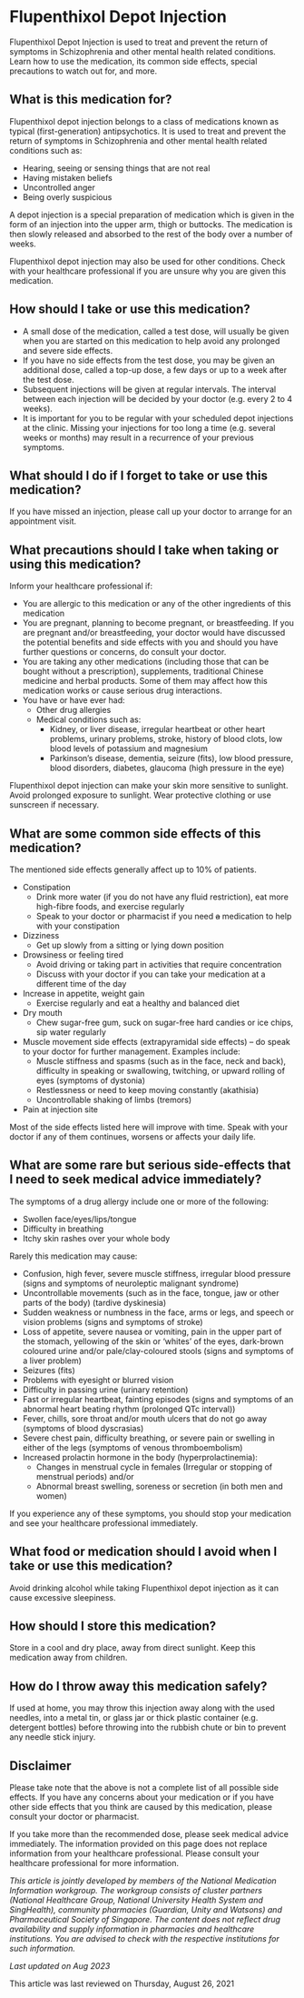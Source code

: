 # Flupenthixol Depot Injection

Flupenthixol Depot Injection is used to treat and prevent the return of symptoms in Schizophrenia and other mental health related conditions. Learn how to use the medication, its common side effects, special precautions to watch out for, and more.

What is this medication for?
----------------------------

Flupenthixol depot injection belongs to a class of medications known as typical (first-generation) antipsychotics. It is used to treat and prevent the return of symptoms in Schizophrenia and other mental health related conditions such as:

* Hearing, seeing or sensing things that are not real
* Having mistaken beliefs
* Uncontrolled anger
* Being overly suspicious

A depot injection is a special preparation of medication which is given in the form of an injection into the upper arm, thigh or buttocks. The medication is then slowly released and absorbed to the rest of the body over a number of weeks.

Flupenthixol depot injection may also be used for other conditions. Check with your healthcare professional if you are unsure why you are given this medication.

How should I take or use this medication?
-----------------------------------------

* A small dose of the medication, called a test dose, will usually be given when you are started on this medication to help avoid any prolonged and severe side effects.
* If you have no side effects from the test dose, you may be given an additional dose, called a top-up dose, a few days or up to a week after the test dose.
* Subsequent injections will be given at regular intervals. The interval between each injection will be decided by your doctor (e.g. every 2 to 4 weeks).
* It is important for you to be regular with your scheduled depot injections at the clinic. Missing your injections for too long a time (e.g. several weeks or months) may result in a recurrence of your previous symptoms.

What should I do if I forget to take or use this medication?
------------------------------------------------------------

If you have missed an injection, please call up your doctor to arrange for an appointment visit.

What precautions should I take when taking or using this medication?
--------------------------------------------------------------------

Inform your healthcare professional if: 

* You are allergic to this medication or any of the other ingredients of this medication
* You are pregnant, planning to become pregnant, or breastfeeding. If you are pregnant and/or breastfeeding, your doctor would have discussed the potential benefits and side effects with you and should you have further questions or concerns, do consult your doctor.
* You are taking any other medications (including those that can be bought without a prescription), supplements, traditional Chinese medicine and herbal products. Some of them may affect how this medication works or cause serious drug interactions.
* You have or have ever had:
  + Other drug allergies
  + Medical conditions such as:
    - Kidney, or liver disease, irregular heartbeat or other heart problems, urinary problems, stroke, history of blood clots, low blood levels of potassium and magnesium
    - Parkinson’s disease, dementia, seizure (fits), low blood pressure, blood disorders, diabetes, glaucoma (high pressure in the eye)

Flupenthixol depot injection can make your skin more sensitive to sunlight. Avoid prolonged exposure to sunlight. Wear protective clothing or use sunscreen if necessary.

What are some common side effects of this medication?
-----------------------------------------------------

The mentioned side effects generally affect up to 10% of patients.

* Constipation 
  + Drink more water (if you do not have any fluid restriction), eat more high-fibre foods, and exercise regularly
  + Speak to your doctor or pharmacist if you need ~~a~~ medication to help with your constipation
* Dizziness
  + Get up slowly from a sitting or lying down position
* Drowsiness or feeling tired
  + Avoid driving or taking part in activities that require concentration
  + Discuss with your doctor if you can take your medication at a different time of the day
* Increase in appetite, weight gain
  + Exercise regularly and eat a healthy and balanced diet
* Dry mouth
  + Chew sugar-free gum, suck on sugar-free hard candies or ice chips, sip water regularly
* Muscle movement side effects (extrapyramidal side effects) – do speak to your doctor for further management. Examples include:
  + Muscle stiffness and spasms (such as in the face, neck and back), difficulty in speaking or swallowing, twitching, or upward rolling of eyes (symptoms of dystonia)
  + Restlessness or need to keep moving constantly (akathisia)
  + Uncontrollable shaking of limbs (tremors)
* Pain at injection site

Most of the side effects listed here will improve with time. Speak with your doctor if any of them continues, worsens or affects your daily life.

What are some rare but serious side-effects that I need to seek medical advice immediately?
-------------------------------------------------------------------------------------------

The symptoms of a drug allergy include one or more of the following: 

* Swollen face/eyes/lips/tongue
* Difficulty in breathing
* Itchy skin rashes over your whole body

Rarely this medication may cause:

* Confusion, high fever, severe muscle stiffness, irregular blood pressure (signs and symptoms of neuroleptic malignant syndrome)
* Uncontrollable movements (such as in the face, tongue, jaw or other parts of the body) (tardive dyskinesia)
* Sudden weakness or numbness in the face, arms or legs, and speech or vision problems (signs and symptoms of stroke)
* Loss of appetite, severe nausea or vomiting, pain in the upper part of the stomach, yellowing of the skin or ‘whites’ of the eyes, dark-brown coloured urine and/or pale/clay-coloured stools (signs and symptoms of a liver problem)
* Seizures (fits)
* Problems with eyesight or blurred vision
* Difficulty in passing urine (urinary retention)
* Fast or irregular heartbeat, fainting episodes (signs and symptoms of an abnormal heart beating rhythm (prolonged QTc interval))
* Fever, chills, sore throat and/or mouth ulcers that do not go away (symptoms of blood dyscrasias)
* Severe chest pain, difficulty breathing, or severe pain or swelling in either of the legs (symptoms of venous thromboembolism)
* Increased prolactin hormone in the body (hyperprolactinemia):
  + Changes in menstrual cycle in females (Irregular or stopping of menstrual periods) and/or
  + Abnormal breast swelling, soreness or secretion (in both men and women)

If you experience any of these symptoms, you should stop your medication and see your healthcare professional immediately.

What food or medication should I avoid when I take or use this medication?
--------------------------------------------------------------------------

Avoid drinking alcohol while taking Flupenthixol depot injection as it can cause excessive sleepiness.

How should I store this medication?
-----------------------------------

Store in a cool and dry place, away from direct sunlight. Keep this medication away from children. 

How do I throw away this medication safely?
-------------------------------------------

If used at home, you may throw this injection away along with the used needles, into a metal tin, or glass jar or thick plastic container (e.g. detergent bottles) before throwing into the rubbish chute or bin to prevent any needle stick injury.

Disclaimer
----------

Please take note that the above is not a complete list of all possible side effects. If you have any concerns about your medication or if you have other side effects that you think are caused by this medication, please consult your doctor or pharmacist.

If you take more than the recommended dose, please seek medical advice immediately. The information provided on this page does not replace information from your healthcare professional. Please consult your healthcare professional for more information.

*This article is jointly developed by members of the National Medication Information workgroup. The workgroup consists of cluster partners (National Healthcare Group, National University Health System and SingHealth), community pharmacies (Guardian, Unity and Watsons) and Pharmaceutical Society of Singapore. The content does not reflect drug availability and supply information in pharmacies and healthcare institutions. You are advised to check with the respective institutions for such information.*

*Last updated on Aug 2023*

This article was last reviewed on
Thursday, August 26, 2021